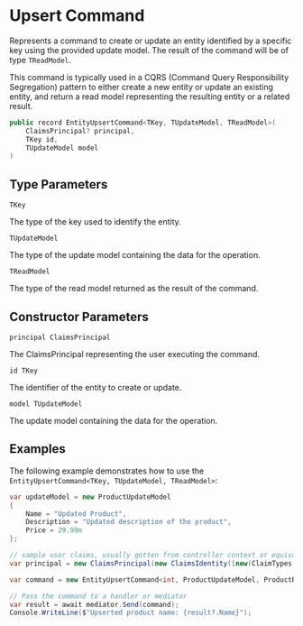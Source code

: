 # Upsert Command

Represents a command to create or update an entity identified by a specific key using the provided update model. The result of the command will be of type `TReadModel`.

This command is typically used in a CQRS (Command Query Responsibility Segregation) pattern to either create a new entity or update an existing entity, and return a read model representing the resulting entity or a related result.

```c#
public record EntityUpsertCommand<TKey, TUpdateModel, TReadModel>(
    ClaimsPrincipal? principal, 
    TKey id, 
    TUpdateModel model
)
```

## Type Parameters

`TKey`

The type of the key used to identify the entity.

`TUpdateModel`

The type of the update model containing the data for the operation.

`TReadModel`

The type of the read model returned as the result of the command.

## Constructor Parameters

`principal ClaimsPrincipal`

The ClaimsPrincipal representing the user executing the command.

`id TKey`

The identifier of the entity to create or update.

`model TUpdateModel`

The update model containing the data for the operation.

## Examples

The following example demonstrates how to use the `EntityUpsertCommand<TKey, TUpdateModel, TReadModel>`:

```c#
var updateModel = new ProductUpdateModel
{
    Name = "Updated Product",
    Description = "Updated description of the product",
    Price = 29.99m
};

// sample user claims, usually gotten from controller context or equivalent
var principal = new ClaimsPrincipal(new ClaimsIdentity([new(ClaimTypes.Name, "JohnDoe")]));

var command = new EntityUpsertCommand<int, ProductUpdateModel, ProductReadModel>(principal, 123, updateModel);

// Pass the command to a handler or mediator
var result = await mediator.Send(command);
Console.WriteLine($"Upserted product name: {result?.Name}");
```
